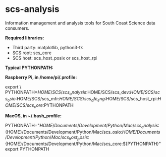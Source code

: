 # scs-analysis
Information management and analysis tools for South Coast Science data consumers.

**Required libraries:** 

* Third party: matplotlib, python3-tk
* SCS root: scs_core
* SCS host: scs_host_posix or scs_host_rpi


**Typical PYTHONPATH:**

**Raspberry Pi, in /home/pi/.profile:**

export \\
PYTHONPATH=$HOME/SCS/scs_analysis:$HOME/SCS/scs_dev:$HOME/SCS/scs_osio:$HOME/SCS/scs_mfr:$HOME/SCS/scs_dfe_eng:$HOME/SCS/scs_host_rpi:$HOME/SCS/scs_core:$PYTHONPATH


**MacOS, in ~/.bash_profile:**

PYTHONPATH="${HOME}/Documents/Development/Python/Mac/scs_analysis:${HOME}/Documents/Development/Python/Mac/scs_osio:${HOME}/Documents/Development/Python/Mac/scs_host_posix:${HOME}/Documents/Development/Python/Mac/scs_core:${PYTHONPATH}"
export PYTHONPATH
